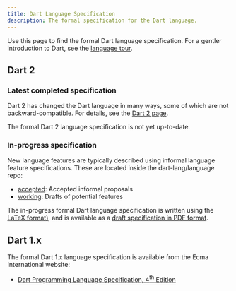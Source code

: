 ```yaml
---
title: Dart Language Specification
description: The formal specification for the Dart language.
---
```


Use this page to find the formal Dart language specification.
For a gentler introduction to Dart, see the
[language tour](/guides/language/language-tour).

## Dart 2

### Latest completed specification

Dart 2 has changed the Dart language in many ways,
some of which are not backward-compatible.
For details, see the [Dart 2 page](/dart-2).

The formal Dart 2 language specification is not yet up-to-date.

### In-progress specification

New language features are typically described using informal language feature specifications.
These are located inside the dart-lang/language repo:
  * [accepted](https://github.com/dart-lang/language/tree/master/accepted): Accepted informal proposals
  * [working](https://github.com/dart-lang/language/tree/master/working): Drafts of potential features

The in-progress formal Dart language specification is written using
the [LaTeX format)](https://github.com/dart-lang/sdk/blob/master/docs/language/dartLangSpec.tex),
and is available as a [draft specification in PDF format](https://dart-specification.firebaseapp.com/DartLanguageSpecificationDraft.pdf).

## Dart 1.x

The formal Dart 1.x language specification is available from
the Ecma International website:

* <a href="http://www.ecma-international.org/publications/files/ECMA-ST/ECMA-408.pdf"
   target="_blank" rel="noopener">Dart Programming Language Specification, 4<sup>th</sup> Edition</a>
